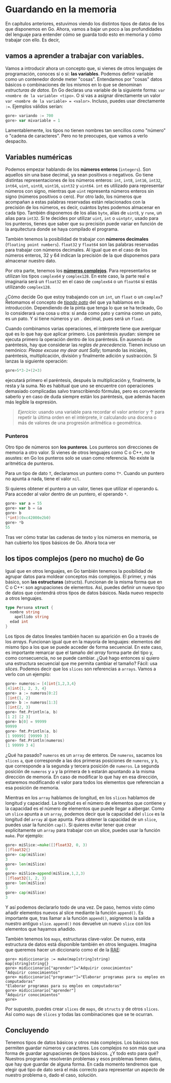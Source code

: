 # Guardando en la memoria

En capítulos anteriores, estuvimos viendo los distintos
tipos de datos de los que disponemos en Go. Ahora,
vamos a bajar un poco a las profundidades
del lenguaje para entender cómo se guarda todo
esto en memoria y cómo trabajar con ello. Es decir,

## vamos a aprender a trabajar con variables.

Vamos a introducir ahora un concepto que, si vienes de otros lenguajes de 
programación, conoces sí o sí: **las variables**. Podemos definir variable
como un contenedor donde meter "cosas". Entendamos por "cosas" datos básicos o combinaciones de los mismos en lo que se denominan *estructuras de datos*. En Go declaras
una variable de la siguiente forma: `var <nombre de la variable> <tipo>`. O si
vas a asignar directamente un valor `var <nombre de la variable> = <valor>`.
Incluso, puedes usar directamente `:=`.
Ejemplos válidos serían:
```go
gore> variando := 700
gore> var mivariable = 1
```

Lamentablemente, los tipos no tienen nombres tan sencillos como "número" o
"cadena de caracteres". Pero no te preocupes, que vamos a verlo despacito.

## Variables numéricas

Podemos empezar hablando de los **números enteros**
(``integers``). Son aquellos sin una base decimal, ya sean positivos
o negativos. Go tiene distintas representaciones de los números
enteros: ``int``, ``int8``, ``int16``, ``int32``, ``int64``, ``uint``,
``uint8``, ``uint16``, ``uint32`` y ``uint64``. ``int``
es utilizado para representar números con signo, mientras que 
``uint`` representa números enteros sin signo (números positivos o
cero). Por otro lado, los números que acompañan a estas palabras
reservadas están relacionados con la precisión de los números,
es decir, cuántos bytes podemos almacenar en cada tipo. También disponemos de
los alias ``byte``, alias de ``uint8``, y ``rune``,
un alias para ``int32``. Si te decides por utilizar ``uint``, ``int``
o ``uintptr``, usado para los punteros, tienes que saber que su
precisión puede variar en función de la arquitectura donde se haya
compilado el programa.

También tenemos la posibilidad de trabajar con **números decimales**
(`floating point numbers`). `float32` y `float64` son las palabras
reservadas para trabajar con números decimales. Al igual que en el
caso de los números enteros, 32 y 64 indican la precisión de la 
que disponemos para almacenar nuestro dato.

Por otra parte, tenemos los 
[**números complejos**](https://es.wikipedia.org/wiki/N%C3%BAmero_complejo). Para
representarlos se utilizan los tipos `complex64` y `complex128`.
En este caso, la parte real e imaginaria será un `float32`
en el caso de  `complex64` o un `float64` si estás 
utilizando `complex128`.
  
¿Cómo decide Go que estoy trabajando con un `int`, un `float`
o un `complex`? Retomamos el concepto de
[*tipado pato*](https://es.wikipedia.org/wiki/Duck_typing#En_Python) del
que ya hablamos en la introducción.  Dependiendo de la pinta que
tenga lo que se ha tecleado, Go lo considerará una cosa u otra: si
anda como pato y camina como un pato, es un pato. Y si
tiene números y un `.` decimal, pues será un `float`.

Cuando combinamos varias operaciones, el intérprete tiene que
averiguar qué es lo que hay que aplicar primero. Los paréntesis
ayudan: siempre se ejecuta primero la operación dentro de los
paréntesis. En ausencia de paréntesis, hay que considerar las 
*reglas de precedencia*. Tienen incluso un nemónico:
*Please excuse my dear aunt Sally*; tomando las iniciales, paréntesis,
multiplicación, división y finalmente 
adición y sustracción. Si lanzas la siguiente operación:
```go
gore>5*3-2+(2+3)
```

ejecutará primero el paréntesis, después la multiplicación y, finalmente,
la resta y la suma. No es habitual que uno se
encuentre con operaciones demasiado complicadas salvo transcribiendo
fórmulas, pero es conveniente saberlo y en caso de duda siempre están
los paréntesis, que además hacen más legible la expresión.
 
> *Ejercicio*: usando una variable para recordar el valor anterior y ↑ para
> repetir la última orden en el intérprete, ir calculando una docena o
> más de valores de una progresión
> aritmética o geométrica.

### Punteros

Otro tipo de números son **los punteros**. Los punteros son direcciones de
memoria a otro valor. Si vienes de otros lenguajes como C o C++, no te asustes:
en Go los punteros solo se usan como referencia. No existe la aritmética de
punteros.

Para un tipo de dato ``T``, declaramos un puntero como ``T*``. Cuando un puntero 
no apunta a nada, tiene el valor `nil`.

Si quieres obtener el puntero a un valor, tienes que utilizar el operando `&`.
Para acceder al valor dentro de un puntero, el operando `*`.

```go
gore> var a = 55
gore> var b = &a
gore> b
(*int)(0xc42000e2b0)
gore> *b
55
```

Tras ver cómo tratar las cadenas de texto y los números en memoria, se han 
cubierto los tipos básicos de Go. Ahora toca ver

## los tipos complejos (pero no mucho) de Go

Igual que en otros lenguajes, en Go también tenemos la posibilidad de agrupar
datos para moldear conceptos más complejos. El primer, y más básico, son **las
estructuras** (*structs*). Funcionan de la misma forma que en C o C++: son
agrupaciones de elementos. Así, puedes definir un nuevo tipo de datos que
contendrá otros tipos de datos básicos. Nada nuevo respecto a otros lenguajes.
```go
type Persona struct {
  nombre string
	apellido string
  edad int
}
```

Los tipos de datos lineales también hacen su aparición en Go a través de los
*arrays*. Funcionan igual que en la mayoría de lenguajes: elementos del mismo
tipo a los que se puede acceder de forma secuencial. En este caso, es importante
remarcar que el tamaño del *array* forma parte del tipo y, como consecuencia,
no se puede cambiar. ¿Qué hago entonces si quiero una estructura secuencial
que me permita cambiar el tamaño? Fácil: usa *slices*. Podemos decir que los
`slices` son referencias a `arrays`. Vamos a verlo con un ejemplo:
```go
gore> numeros:= [4]int{1,2,3,4}
[4]int{1, 2, 3, 4}
gore> a := numeros[0:2]
[]int{1, 2}
gore> b := numeros[1:3]
[]int{2, 3}
gore> fmt.Println(a, b)
[1 2] [2 3]
gore> b[0] = 99999
99999
gore> fmt.Println(a, b)
[1 99999] [99999 3]
gore> fmt.Println(numeros)
[1 99999 3 4]
```

¿Qué ha pasado? `numeros` es un `array` de enteros. De `numeros`, sacamos los
`slices` `a`, que corresponde a las dos primeras posiciones de `numeros`, y `b`,
que corresponde a la segunda y tercera posición de `numeros`. La segunda posición
de `numeros` y `a` y la primera de `b` estarán apuntando a la misma dirección
de memoria. En caso de modificar lo que hay en esa dirección, estaremos
modificando el valor para todos los elementos que referencian a esa posición
de memoria.

Mientras en los `array` hablamos de longitud, en los `slices` hablamos de
longitud y capacidad. La longitud es el número de elementos que contiene y la
capacidad es el número de elementos que puede llegar a albergar. Como un `slice`
apunta a un `array`, podemos decir que la capacidad del `slice` es la longitud
del `array` al que apunta. Para obtener la capacidad de un `slice`, puedes usar
la función `cap()`. Si quieres evitar tener que crear explícitamente un `array`
para trabajar con un slice, puedes usar la función `make`. Por ejemplo:
```go
gore> miSlice:=make([]float32, 0, 3)
[]float32{}
gore> cap(miSlice)
3
gore> len(miSlice)
0
gore> miSlice=append(miSlice,1,2,3)
[]float32{1, 2, 3}
gore> len(miSlice)
3
gore> cap(miSlice)
3
```

Y así podemos declararlo todo de una vez. De paso, hemos visto cómo añadir
elementos nuevos al slice mediante la función `append()`. Es importante que,
tras llamar a la función `append()`, asignemos la salida a nuestro antiguo
`slice`. `append()` nos devuelve un nuevo `slice` con los elementos que hayamos
añadido.

También tenemos los `maps`, estructuras clave-valor. De nuevo, esta estructura
de datos está disponible también en otros lenguajes. Imagina que queremos
hacer un diccionario como el de la [RAE](http://dle.rae.es/):
```gore
gore> midiccionario := make(map[string]string)
map[string]string{}
gore> midiccionario["aprender"]="Adquirir conocimientos"
"Adquirir conocimientos"
gore> midiccionario["programar"]="Elaborar programas para su empleo en computadoras"
"Elaborar programas para su empleo en computadoras"
gore> midiccionario["aprender"]
"Adquirir conocimientos"
gore> 
```

Por supuesto, puedes crear `slices` de `maps`, de `structs` y de otros `slices`.
Así como `maps` de `slices` y todas las combinaciones que se te ocurran.


## Concluyendo

Tenemos tipos de datos básicos y otros más complejos.
Los básicos nos permiten guardar números y caracteres.
Los complejos no son más que una forma de guardar agrupaciones de tipos básicos.
¿Y todo esto para qué? Nuestros programas resolverán problemas y esos problemas
tienen datos, que hay que guardar de alguna forma. En cada momento tendremos que
elegir qué tipo de dato será el más correcto para representar un aspecto de
nuestro problema o, dado el caso, solución.
